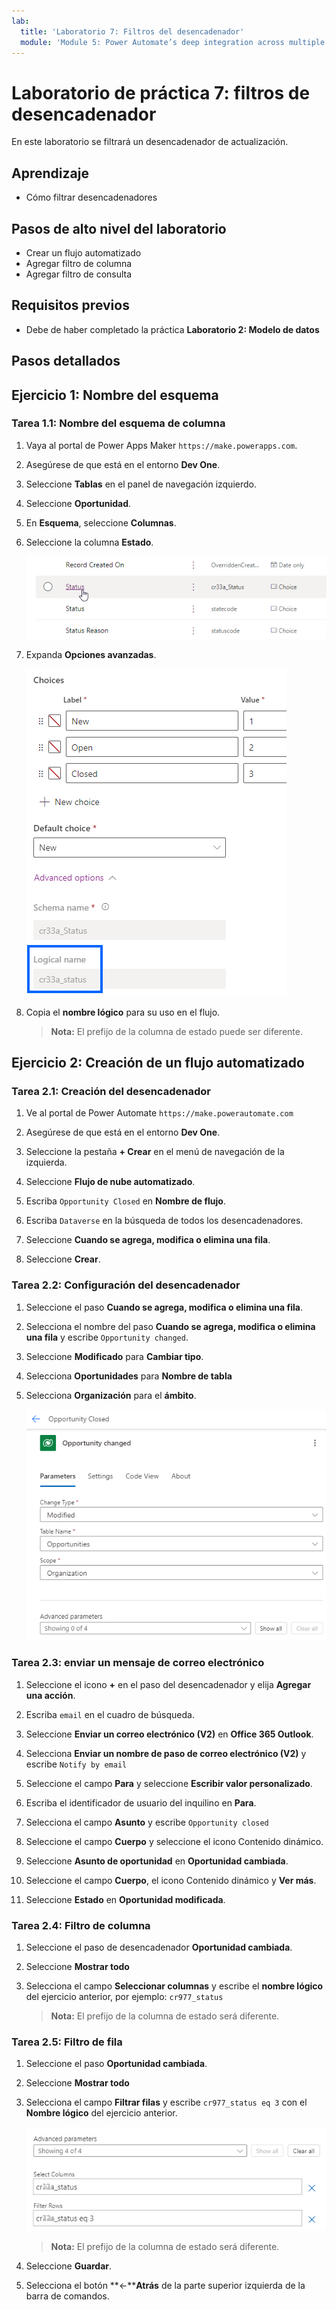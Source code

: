 ```yaml
---
lab:
  title: 'Laboratorio 7: Filtros del desencadenador'
  module: 'Module 5: Power Automate’s deep integration across multiple data sources'
---
```


# Laboratorio de práctica 7: filtros de desencadenador

En este laboratorio se filtrará un desencadenador de actualización.

## Aprendizaje

- Cómo filtrar desencadenadores

## Pasos de alto nivel del laboratorio

- Crear un flujo automatizado
- Agregar filtro de columna
- Agregar filtro de consulta

## Requisitos previos

- Debe de haber completado la práctica **Laboratorio 2: Modelo de datos**

## Pasos detallados

## Ejercicio 1: Nombre del esquema

### Tarea 1.1: Nombre del esquema de columna

1. Vaya al portal de Power Apps Maker `https://make.powerapps.com`.

1. Asegúrese de que está en el entorno **Dev One**.

1. Seleccione **Tablas** en el panel de navegación izquierdo.

1. Seleccione **Oportunidad**.

1. En **Esquema**, seleccione **Columnas**.

1. Seleccione la columna **Estado**.

    ![Captura de pantalla de las columnas de estado.](../media/opportunity-status-column.png)

1. Expanda **Opciones avanzadas**.

    ![Captura de pantalla del nombre del esquema de columna.](../media/column-schema-name.png)

1. Copia el **nombre lógico** para su uso en el flujo.

   > **Nota:** El prefijo de la columna de estado puede ser diferente.


## Ejercicio 2: Creación de un flujo automatizado

### Tarea 2.1: Creación del desencadenador

1. Ve al portal de Power Automate `https://make.powerautomate.com`

1. Asegúrese de que está en el entorno **Dev One**.

1. Seleccione la pestaña **+ Crear** en el menú de navegación de la izquierda.

1. Seleccione **Flujo de nube automatizado**.

1. Escriba `Opportunity Closed` en **Nombre de flujo**.

1. Escriba `Dataverse` en la búsqueda de todos los desencadenadores.

1. Seleccione **Cuando se agrega, modifica o elimina una fila**.

1. Seleccione **Crear**.


### Tarea 2.2: Configuración del desencadenador

1. Seleccione el paso **Cuando se agrega, modifica o elimina una fila**.

1. Selecciona el nombre del paso **Cuando se agrega, modifica o elimina una fila** y escribe `Opportunity changed`.

1. Seleccione **Modificado** para **Cambiar tipo**.

1. Selecciona **Oportunidades** para **Nombre de tabla**

1. Selecciona **Organización** para el **ámbito**.

    ![Captura de pantalla del desencadenador de fila de actualización.](../media/update-trigger.png)


### Tarea 2.3: enviar un mensaje de correo electrónico

1. Seleccione el icono **+** en el paso del desencadenador y elija **Agregar una acción**.

1. Escriba `email` en el cuadro de búsqueda.

1. Seleccione **Enviar un correo electrónico (V2)** en **Office 365 Outlook**.

1. Selecciona **Enviar un nombre de paso de correo electrónico (V2)** y escribe `Notify by email`

1. Seleccione el campo **Para** y seleccione **Escribir valor personalizado**.

1. Escriba el identificador de usuario del inquilino en **Para**.

1. Selecciona el campo **Asunto** y escribe `Opportunity closed`

1. Seleccione el campo **Cuerpo** y seleccione el icono Contenido dinámico.

1. Seleccione **Asunto de oportunidad** en **Oportunidad cambiada**.

1. Seleccione el campo **Cuerpo**, el icono Contenido dinámico y **Ver más**.

1. Seleccione **Estado** en **Oportunidad modificada**.


### Tarea 2.4: Filtro de columna

1. Seleccione el paso de desencadenador **Oportunidad cambiada**.

1. Seleccione **Mostrar todo**

1. Selecciona el campo **Seleccionar columnas** y escribe el **nombre lógico** del ejercicio anterior, por ejemplo: `cr977_status`

   > **Nota:** El prefijo de la columna de estado será diferente.


### Tarea 2.5: Filtro de fila

1. Seleccione el paso **Oportunidad cambiada**.

1. Seleccione **Mostrar todo**

1. Selecciona el campo **Filtrar filas** y escribe `cr977_status eq 3` con el **Nombre lógico** del ejercicio anterior.

    ![Captura de pantalla del filtro de desencadenador.](../media/trigger-filter.png)

    > **Nota:** El prefijo de la columna de estado será diferente.

1. Seleccione **Guardar**.

1. Selecciona el botón **<-****Atrás** de la parte superior izquierda de la barra de comandos.

